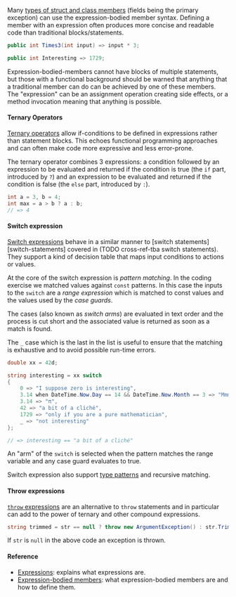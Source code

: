 Many [types of struct and class members][expression-bodied-members] (fields being the primary exception) can use the expression-bodied member syntax. Defining a member with an expression often produces more concise and readable code than traditional blocks/statements.

```csharp
public int Times3(int input) => input * 3;

public int Interesting => 1729;
```

Expression-bodied-members cannot have blocks of multiple statements, but those with a functional background should be warned that anything that a traditional member can do can be achieved by one of these members. The "expression" can be an assignment operation creating side effects, or a method invocation meaning that anything is possible.

#### Ternary Operators

[Ternary operators][ternary-operators] allow if-conditions to be defined in expressions rather than statement blocks. This echoes functional programming approaches and can often make code more expressive and less error-prone.

The ternary operator combines 3 expressions: a condition followed by an expression to be evaluated and returned if the condition is true (the `if` part, introduced by `?`) and an expression to be evaluated and returned if the condition is false (the `else` part, introduced by `:`).

```csharp
int a = 3, b = 4;
int max = a > b ? a : b;
// => 4
```

#### Switch expression

[Switch expressions][switch-expressions] behave in a similar manner to [switch statements][switch-statements] covered in (TODO cross-ref-tba switch statements). They support a kind of decision table that maps input conditions to actions or values.

At the core of the switch expression is _pattern matching_. In the coding exercise we matched values against `const` patterns. In this case the inputs to the `switch` are a _range expression_ which is matched to const values and the values used by the _case guards_.

The cases (also known as _switch arms_) are evaluated in text order and the process is cut short and the associated value is returned as soon as a match is found.

The `_` case which is the last in the list is useful to ensure that the matching is exhaustive and to avoid possible run-time errors.

```csharp
double xx = 42d;

string interesting = xx switch
{
    0 => "I suppose zero is interesting",
    3.14 when DateTime.Now.Day == 14 && DateTime.Now.Month == 3 => "Mmm pie!",
    3.14 => "π",
    42 => "a bit of a cliché",
    1729 => "only if you are a pure mathematician",
    _ => "not interesting"
};

// => interesting == "a bit of a cliché"
```

An "arm" of the `switch` is selected when the pattern matches the range variable and any case guard evaluates to true.

Switch expression also support [type patterns][pattern-matching] and recursive matching.

#### Throw expressions

[`throw` expressions][throw-expressions] are an alternative to `throw` statements and in particular can add to the power of ternary and other compound expressions.

```csharp
string trimmed = str == null ? throw new ArgumentException() : str.Trim();
```

If `str` is `null` in the above code an exception is thrown.

#### Reference

- [Expressions][expressions]: explains what expressions are.
- [Expression-bodied members][expression-bodied-members]: what expression-bodied members are and how to define them.

[expressions]: https://docs.microsoft.com/en-us/dotnet/csharp/programming-guide/statements-expressions-operators/expressions
[expression-bodied-members]: https://docs.microsoft.com/en-us/dotnet/csharp/programming-guide/statements-expressions-operators/expression-bodied-members
[ternary-operators]: https://docs.microsoft.com/en-us/dotnet/csharp/language-reference/operators/conditional-operator
[switch-expressions]: https://docs.microsoft.com/en-us/dotnet/csharp/language-reference/operators/switch-expression
[switch-statement]: https://docs.microsoft.com/en-us/dotnet/csharp/language-reference/keywords/switch
[pattern-matching]: https://docs.microsoft.com/en-us/dotnet/csharp/language-reference/operators/switch-expression#patterns-and-case-guards
[throw-expressions]: https://docs.microsoft.com/en-us/dotnet/csharp/language-reference/keywords/throw#the-throw-expression
